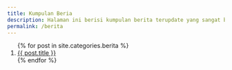 ```yaml
---
title: Kumpulan Beria
description: Halaman ini berisi kumpulan berita terupdate yang sangat berguna bagi para pembaca.
permalink: /berita
---
```


<ol class="arti">{% for post in site.categories.berita %}
<li class="{% if page.title == post.title %}current{% endif %}">
<a href="{{ post.url }}" title="{{ post.title }}">{{ post.title }}</a>
</li>
{% endfor %}
</ol>
